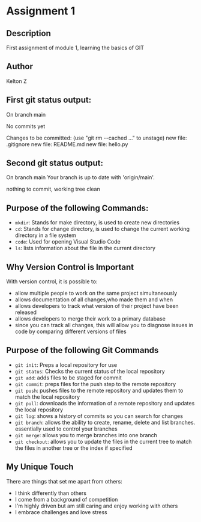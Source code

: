 # Assignment 1

## Description

First assignment of module 1, learning the basics of GIT 

## Author

Kelton Z

## First git status output:

On branch main

No commits yet

Changes to be committed:
  (use "git rm --cached <file>..." to unstage)
        new file:   .gitignore
        new file:   README.md
        new file:   hello.py

## Second git status output:

On branch main
Your branch is up to date with 'origin/main'.

nothing to commit, working tree clean

## Purpose of the following Commands:

- `mkdir`: Stands for make directory, is used to create new directories
- `cd`: Stands for change directory, is used to change the current working directory in a file system
- `code`: Used for opening Visual Studio Code
- `ls`: lists information about the file in the current directory

## Why Version Control is Important

With version control, it is possible to:

- allow multiple people to work on the same project simultaneously 
- allows documentation of all changes,who made them and when
- allows developers to track what version of their project have been released
- allows developers to merge their work to a primary database
- since you can track all changes, this will allow you to diagnose issues in code by comparing different versions of files

## Purpose of the following Git Commands

- `git init`: Preps a local repository for use
- `git status`: Checks the current status of the local repository
- `git add`: adds files to be staged for commit
- `git commit`: preps files for the push step to the remote repository
- `git push`: pushes files to the remote repository and updates them to match the local repository
- `git pull`: downloads the information of a remote repository and updates the local repository
- `git log`: shows a history of commits so you can search for changes
- `git branch`: allows the ability to create, rename, delete and list branches. essentially used to control your branches
- `git merge`: allows you to merge branches into one branch
- `git checkout`: allows you to update the files in the current tree to match the files in another tree or the index if specified

## My Unique Touch

There are things that set me apart from others:

- I think differently than others
- I come from a background of competition
- I'm highly driven but am still caring and enjoy working with others
- I embrace challenges and love stress